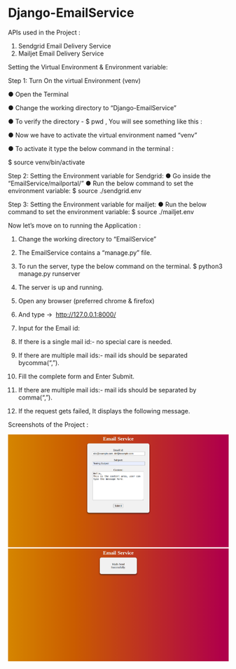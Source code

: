 # Django-EmailService

APIs used in the Project :
1. Sendgrid Email Delivery Service
2. Mailjet Email Delivery Service

Setting the Virtual Environment & Environment variable:

Step 1: Turn On the virtual Environment (venv)

● Open the Terminal

● Change the working directory to “Django-EmailService”

● To verify the directory - $ pwd , You will see something like this :

● Now we have to activate the virtual environment named “venv”

● To activate it type the below command in the terminal :

  $ source venv/bin/activate  


Step 2: Setting the Environment variable for Sendgrid:
● Go inside the “EmailService/mailportal/”
● Run the below command to set the environment variable:
  $ source ./sendgrid.env

Step 3: Setting the Environment variable for mailjet:
● Run the below command to set the environment variable:
$ source ./mailjet.env

Now let’s move on to running the Application :
1. Change the working directory to “EmailService”
2. The EmailService contains a “manage.py” file.
3. To run the server, type the below command on the terminal.
$ python3 manage.py runserver
4. The server is up and running.
5. Open any browser (preferred chrome & firefox)
6. And type -> ​ http://127.0.0.1:8000/

7. Input for the Email id:
8. If there is a single mail id:- no special care is needed.

9. If there are multiple mail ids:- mail ids should be separated bycomma(“,”).
10. Fill the complete form and Enter Submit.



11. If there are multiple mail ids:- mail ids should be separated by comma(“,”).

12. If the request gets failed, It displays the following message.

Screenshots of the Project :

![](screenshot/screenshot_1.png)
![](screenshot/screenshot_2.png)
